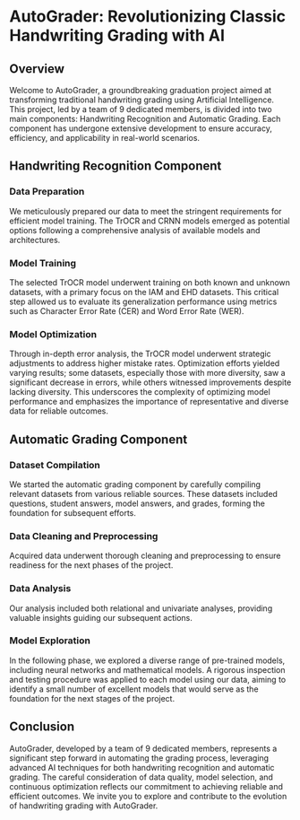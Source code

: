 # AutoGrader: Revolutionizing Classic Handwriting Grading with AI

## Overview

Welcome to AutoGrader, a groundbreaking graduation project aimed at transforming traditional handwriting grading using Artificial Intelligence. This project, led by a team of 9 dedicated members, is divided into two main components: Handwriting Recognition and Automatic Grading. Each component has undergone extensive development to ensure accuracy, efficiency, and applicability in real-world scenarios.

## Handwriting Recognition Component

### Data Preparation

We meticulously prepared our data to meet the stringent requirements for efficient model training. The TrOCR and CRNN models emerged as potential options following a comprehensive analysis of available models and architectures.

### Model Training

The selected TrOCR model underwent training on both known and unknown datasets, with a primary focus on the IAM and EHD datasets. This critical step allowed us to evaluate its generalization performance using metrics such as Character Error Rate (CER) and Word Error Rate (WER).

### Model Optimization

Through in-depth error analysis, the TrOCR model underwent strategic adjustments to address higher mistake rates. Optimization efforts yielded varying results; some datasets, especially those with more diversity, saw a significant decrease in errors, while others witnessed improvements despite lacking diversity. This underscores the complexity of optimizing model performance and emphasizes the importance of representative and diverse data for reliable outcomes.

## Automatic Grading Component

### Dataset Compilation

We started the automatic grading component by carefully compiling relevant datasets from various reliable sources. These datasets included questions, student answers, model answers, and grades, forming the foundation for subsequent efforts.

### Data Cleaning and Preprocessing

Acquired data underwent thorough cleaning and preprocessing to ensure readiness for the next phases of the project.

### Data Analysis

Our analysis included both relational and univariate analyses, providing valuable insights guiding our subsequent actions.

### Model Exploration

In the following phase, we explored a diverse range of pre-trained models, including neural networks and mathematical models. A rigorous inspection and testing procedure was applied to each model using our data, aiming to identify a small number of excellent models that would serve as the foundation for the next stages of the project.

## Conclusion

AutoGrader, developed by a team of 9 dedicated members, represents a significant step forward in automating the grading process, leveraging advanced AI techniques for both handwriting recognition and automatic grading. The careful consideration of data quality, model selection, and continuous optimization reflects our commitment to achieving reliable and efficient outcomes. We invite you to explore and contribute to the evolution of handwriting grading with AutoGrader.

